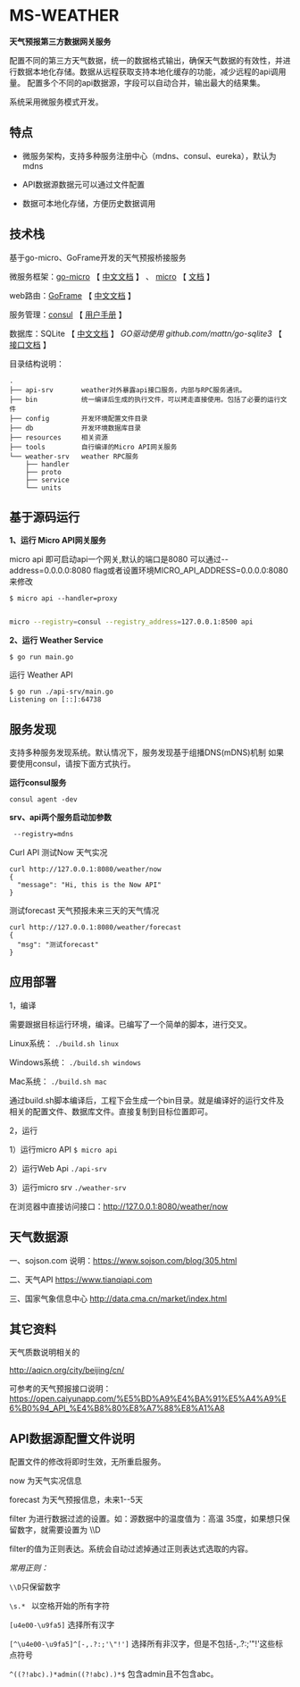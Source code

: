 # MS-WEATHER 

**天气预报第三方数据网关服务**

配置不同的第三方天气数据，统一的数据格式输出，确保天气数据的有效性，并进行数据本地化存储。数据从远程获取支持本地化缓存的功能，减少远程的api调用量。
配置多个不同的api数据源，字段可以自动合并，输出最大的结果集。

系统采用微服务模式开发。

## 特点

* 微服务架构，支持多种服务注册中心（mdns、consul、eureka），默认为mdns

* API数据源数据元可以通过文件配置

* 数据可本地化存储，方便历史数据调用 

## 技术栈

基于go-micro、GoFrame开发的天气预报桥接服务

微服务框架：[go-micro](https://github.com/micro/go-micro) 【 [中文文档](https://learnku.com/docs/go-micro/2.x) 】 、 [micro](https://github.com/micro/micro) 【 [文档](https://micro.mu/docs/) 】

web路由：[GoFrame](https://github.com/gogf/gf) 【 [中文文档](https://goframe.org/index) 】

服务管理：[consul](https://www.consul.io/) 【 [用户手册](https://kingfree.gitbook.io/consul/) 】

数据库：SQLite   【 [中文文档](https://doc.yonyoucloud.com/doc/wiki/project/sqlite/sqlite-intro.html) 】      *GO驱动使用  github.com/mattn/go-sqlite3* 【 [接口文档](https://godoc.org/github.com/mattn/go-sqlite3) 】

目录结构说明：

```
.
├── api-srv       weather对外暴露api接口服务，内部与RPC服务通讯。
├── bin           统一编译后生成的执行文件，可以拷走直接使用。包括了必要的运行文件
├── config        开发环境配置文件目录
├── db            开发环境数据库目录
├── resources     相关资源
├── tools         自行编译的Micro API网关服务
└── weather-srv   weather RPC服务
    ├── handler
    ├── proto
    ├── service
    └── units

```

## 基于源码运行

**1、运行 Micro API网关服务**

micro api 即可启动api一个网关,默认的端口是8080
可以通过--address=0.0.0.0:8080 flag或者设置环境MICRO_API_ADDRESS=0.0.0.0:8080来修改

`$ micro api --handler=proxy`

```bash

micro --registry=consul --registry_address=127.0.0.1:8500 api

```

**2、运行 Weather Service**

`$ go run main.go`

运行 Weather API

```
$ go run ./api-srv/main.go
Listening on [::]:64738

```

## 服务发现

支持多种服务发现系统。默认情况下，服务发现基于组播DNS(mDNS)机制
如果要使用consul，请按下面方式执行。

**运行consul服务**

`consul agent -dev`

**srv、api两个服务启动加参数**
```bash
 --registry=mdns

```

Curl API
测试Now 天气实况
```
curl http://127.0.0.1:8080/weather/now
{
  "message": "Hi, this is the Now API"
}
```
测试forecast 天气预报未来三天的天气情况
```
curl http://127.0.0.1:8080/weather/forecast
{
  "msg": "测试forecast"
}
```



## 应用部署

1，编译

需要跟据目标运行环境，编译。已编写了一个简单的脚本，进行交叉。

Linux系统：  `./build.sh linux`

Windows系统：  `./build.sh windows`

Mac系统：  `./build.sh mac`

通过build.sh脚本编译后，工程下会生成一个bin目录。就是编译好的运行文件及相关的配置文件、数据库文件。直接复制到目标位置即可。

2，运行

1）运行micro API   `$ micro api`

2）运行Web Api   `./api-srv`

3）运行micro srv   `./weather-srv`

在浏览器中直接访问接口：http://127.0.0.1:8080/weather/now

## 天气数据源

一、sojson.com 
说明：https://www.sojson.com/blog/305.html

二、天气API
https://www.tianqiapi.com

三、国家气象信息中心
http://data.cma.cn/market/index.html



## 其它资料

天气质数说明相关的

http://aqicn.org/city/beijing/cn/


可参考的天气预报接口说明：
https://open.caiyunapp.com/%E5%BD%A9%E4%BA%91%E5%A4%A9%E6%B0%94_API_%E4%B8%80%E8%A7%88%E8%A1%A8





## API数据源配置文件说明
配置文件的修改将即时生效，无所重启服务。

now 为天气实况信息

forecast 为天气预报信息，未来1--5天

filter 为进行数据过滤的设置。如：源数据中的温度值为：高温 35度，如果想只保留数字，就需要设置为 \\\D

filter的值为正则表达。系统会自动过滤掉通过正则表达式选取的内容。

*常用正则：*


`\\D`只保留数字

`\s.* `
以空格开始的所有字符

`[u4e00-\u9fa5]`
选择所有汉字

`[^\u4e00-\u9fa5]^[-,.?:;'\"!']`
选择所有非汉字，但是不包括-,.?:;'"!'这些标点符号



`^((?!abc).)*admin((?!abc).)*$`
包含admin且不包含abc。
